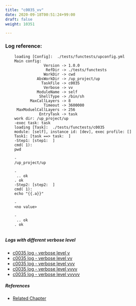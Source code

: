 ```yaml
---
title: "c0035_vv"
date: 2020-09-18T00:51:24+99:00
draft: false
weight: 10351

---
```


### Log reference: <no value>

```
    loading [Config]:  ./tests/functests/upconfig.yml
    Main config:
                 Version -> 1.0.0
                  RefDir -> ./tests/functests
                 WorkDir -> cwd
              AbsWorkDir -> /up_project/up
                TaskFile -> c0035
                 Verbose -> vv
              ModuleName -> self
               ShellType -> /bin/sh
           MaxCallLayers -> 8
                 Timeout -> 3600000
     MaxModuelCallLayers -> 256
               EntryTask -> task
    work dir: /up_project/up
    -exec task: task
    loading [Task]:  ./tests/functests/c0035
    module: [self], instance id: [dev], exec profile: []
    Task1: [task ==> task:  ]
    -Step1: [step1:  ]
    cmd( 1):
    pwd
    
    -
    /up_project/up
    
    -
     .. ok
    . ok
    -Step2: [step2:  ]
    cmd( 1):
    echo "{{.a}}"
    
    -
    <no value>
    
    -
     .. ok
    . ok
    
```

##### Logs with different verbose level
* [c0035 log - verbose level v](../../logs/c0035_v)
* [c0035 log - verbose level vv](../../logs/c0035_vv)
* [c0035 log - verbose level vvv](../../logs/c0035_vvv)
* [c0035 log - verbose level vvvv](../../logs/c0035_vvvv)
* [c0035 log - verbose level vvvvv](../../logs/c0035_vvvvv)

##### References
* [Related Chapter](../../vars/c0035)
